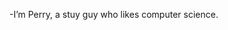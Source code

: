 -I’m Perry, a stuy guy who likes computer science.

<!---
PearMeow/PearMeow is a ✨ special ✨ repository because its `README.md` (this file) appears on your GitHub profile.
You can click the Preview link to take a look at your changes.
--->

